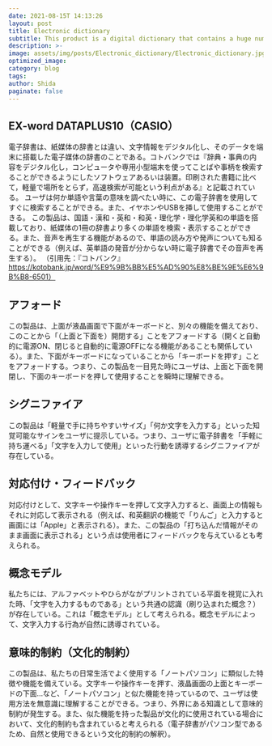 ```yaml
---
date: 2021-08-15T 14:13:26
layout: post
title: Electronic dictionary
subtitle: This product is a digital dictionary that contains a huge number of words as data. This product is lightweight and easy to carry.
description: >-
image: assets/img/posts/Electronic_dictionary/Electronic_dictionary.jpg
optimized_image: 
category: blog
tags: 
author: Shida
paginate: false
---
```


## EX-word  DATAPLUS10（CASIO）

電子辞書は、紙媒体の辞書とは違い、文字情報をデジタル化し、そのデータを端末に搭載した電子媒体の辞書のことである。コトバンクでは『辞典・事典の内容をデジタル化し，コンピュータや専用小型端末を使ってことばや事柄を検索することができるようにしたソフトウェアあるいは装置。印刷された書籍に比べて，軽量で場所をとらず，高速検索が可能という利点がある』と記載されている。
ユーザは何か単語や言葉の意味を調べたい時に、この電子辞書を使用してすぐに検索することができる。また、イヤホンやUSBを挿して使用することができる。
この製品は、国語・漢和・英和・和英・理化学・理化学英和の単語を搭載しており、紙媒体の1冊の辞書より多くの単語を検索・表示することができる。また、音声を再生する機能があるので、単語の読み方や発声についても知ることができる（例えば、英単語の発音が分からない時に電子辞書でその音声を再生する）。
（引用先：『コトバンク』
https://kotobank.jp/word/%E9%9B%BB%E5%AD%90%E8%BE%9E%E6%9B%B8-6501）

## アフォード

この製品は、上面が液晶画面で下面がキーボードと、別々の機能を備えており、このことから「（上面と下面を）開閉する」ことをアフォードする（開くと自動的に電源ON、閉じると自動的に電源OFFになる機能があることも関係している）。また、下面がキーボードになっていることから「キーボードを押す」ことをアフォードする。つまり、この製品を一目見た時にユーザは、上面と下面を開閉し、下面のキーボードを押して使用することを瞬時に理解できる。

## シグニファイア

この製品は「軽量で手に持ちやすいサイズ」「何か文字を入力する」といった知覚可能なサインをユーザに提示している。つまり、ユーザに電子辞書を「手軽に持ち運べる」「文字を入力して使用」といった行動を誘導するシグニファイアが存在している。

## 対応付け・フィードバック

対応付けとして、文字キーや操作キーを押して文字入力すると、画面上の情報もそれに対応して表示される（例えば、和英翻訳の機能で「りんご」と入力すると画面には「Apple」と表示される）。また、この製品の「打ち込んだ情報がそのまま画面に表示される」という点は使用者にフィードバックを与えているとも考えられる。

## 概念モデル

私たちには、アルファベットやひらがながプリントされている平面を視覚に入れた時、「文字を入力するものである」という共通の認識（刷り込まれた概念？）が存在している。これは「概念モデル」として考えられる。概念モデルによって、文字入力する行為が自然に誘導されている。

## 意味的制約（文化的制約）

この製品は、私たちの日常生活でよく使用する「ノートパソコン」に類似した特徴や機能を備えている。文字キーや操作キーを押す、液晶画面の上面とキーボードの下面…など、「ノートパソコン」と似た機能を持っているので、ユーザは使用方法を無意識に理解することができる。つまり、外界にある知識として意味的制約が発生する。また、似た機能を持った製品が文化的に使用されている場合において、文化的制約も含まれていると考えられる（電子辞書がパソコン型であるため、自然と使用できるという文化的制約の解釈）。